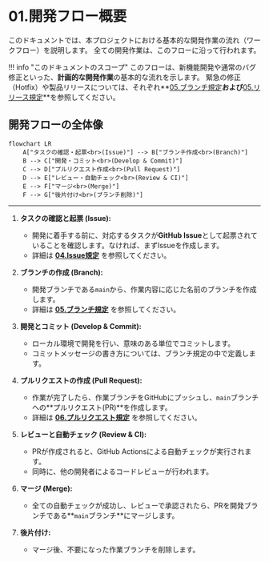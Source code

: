 # 01.開発フロー概要

このドキュメントでは、本プロジェクトにおける基本的な開発作業の流れ（ワークフロー）を説明します。
全ての開発作業は、このフローに沿って行われます。

!!! info "このドキュメントのスコープ"
このフローは、新機能開発や通常のバグ修正といった、**計画的な開発作業**の基本的な流れを示します。
緊急の修正（Hotfix）や製品リリースについては、それぞれ**[05.ブランチ規定](./05_ブランチ規定.md)**および**[05.リリース規定](../05_リリース規定/README.md)**を参照してください。

## 開発フローの全体像

```mermaid
flowchart LR
    A["タスクの確認・起票<br>(Issue)"] --> B["ブランチ作成<br>(Branch)"]
    B --> C["開発・コミット<br>(Develop & Commit)"]
    C --> D["プルリクエスト作成<br>(Pull Request)"]
    D --> E["レビュー・自動チェック<br>(Review & CI)"]
    E --> F["マージ<br>(Merge)"]
    F --> G["後片付け<br>(ブランチ削除)"]
```

---

1. **タスクの確認と起票 (Issue):**
   - 開発に着手する前に、対応するタスクが**GitHub Issue**として起票されていることを確認します。なければ、まずIssueを作成します。
   - 詳細は **[04.Issue規定](./04_Issue規定.md)** を参照してください。

2. **ブランチの作成 (Branch):**
   - 開発ブランチである`main`から、作業内容に応じた名前のブランチを作成します。
   - 詳細は **[05.ブランチ規定](./05_ブランチ規定.md)** を参照してください。

3. **開発とコミット (Develop & Commit):**
   - ローカル環境で開発を行い、意味のある単位でコミットします。
   - コミットメッセージの書き方については、ブランチ規定の中で定義します。

4. **プルリクエストの作成 (Pull Request):**
   - 作業が完了したら、作業ブランチをGitHubにプッシュし、`main`ブランチへの**プルリクエスト(PR)**を作成します。
   - 詳細は **[06.プルリクエスト規定](./06_プルリクエスト規定.md)** を参照してください。

5. **レビューと自動チェック (Review & CI):**
   - PRが作成されると、GitHub Actionsによる自動チェックが実行されます。
   - 同時に、他の開発者によるコードレビューが行われます。

6. **マージ (Merge):**
   - 全ての自動チェックが成功し、レビューで承認されたら、PRを開発ブランチである**`main`ブランチ**にマージします。

7. **後片付け:**
   - マージ後、不要になった作業ブランチを削除します。
